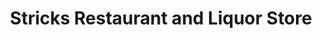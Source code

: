 ---
title: "Stricks Restaurant and Liquor Store"
url: /temple-hills/stricks-restaurant-and-liquor-store/
shop: shop
---